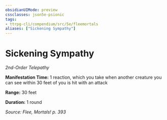 ```yaml
---
obsidianUIMode: preview
cssclasses: json5e-psionic
tags:
- ttrpg-cli/compendium/src/5e/fleemortals
aliases: ["Sickening Sympathy"]
---
```

# Sickening Sympathy
*2nd-Order Telepathy*  

**Manifestation Time:** 1 reaction, which you take when another creature you can see within 30 feet of you is hit with an attack

**Range:** 30 feet

**Duration:** 1 round

*Source: Flee, Mortals! p. 393*